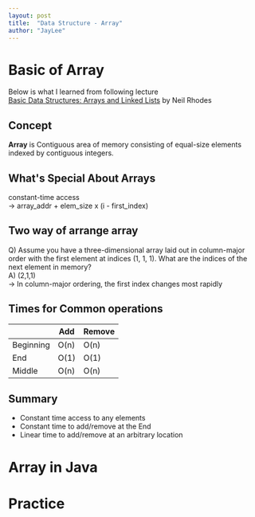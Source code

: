 ```yaml
---
layout: post
title:  "Data Structure - Array"
author: "JayLee"
---
```


# Basic of Array
Below is what I learned from following lecture  
[Basic Data Structures: Arrays and Linked Lists][lecture] by Neil Rhodes

## Concept
**Array** is Contiguous area of memory consisting of equal-size elements indexed by contiguous integers.

## What's Special About Arrays
constant-time access  
-> array_addr + elem_size x (i - first_index)

## Two way of arrange array
Q) Assume you have a three-dimensional array laid out in column-major order with the first element at indices (1, 1, 1). What are the indices of the next element in memory?  
A) (2,1,1)  
-> In column-major ordering, the first index changes most rapidly

## Times for Common operations
|           | Add  | Remove |
|-----------|------|--------|
| Beginning | O(n) | O(n)   |
| End       | O(1) | O(1)   |
| Middle    | O(n) | O(n)   |

## Summary
- Constant time access to any elements
- Constant time to add/remove at the End
- Linear time to add/remove at an arbitrary location

# Array in Java

# Practice


[lecture]: https://www.coursera.org/lecture/data-structures/arrays-OsBSF
